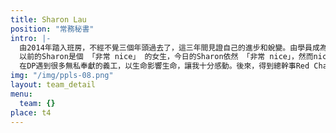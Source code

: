 ```yaml
---
title: Sharon Lau
position: "常務秘書"
intro: |-
  由2014年踏入班房，不經不覺三個年頭過去了，這三年間見證自己的進步和蛻變。由學員成為教練，參與不同的義工活動，由做義工成為帶領義工隊。從這些經歷中讓我不斷睇自己，一關過一關， 生命變得不一樣。做教練的過程中，看到自己有驕傲自大的部份，於是學習謙卑包容，放下批判和期望；在帶領義工服務時，看到自己渴望被認同又逃避責任的部份，於是學習擁抱自己、勇於承擔、信任團隊。
  以前的Sharon是個 「非常 nice」 的女生，今日的Sharon依然 「非常 nice」，然而nice的背後已不再是充滿期望、不斷索求、害怕表達、掩飾自我的Sharon。感恩在DP遇到的每一位，大家都是我的一面鏡子，當我能與內在的自己連結，從外在覺察內在真正的需要，用愛去感受、包容、面對時，一個美麗自信、表裡一致、喜悅自在的Sharon呈現了。
  在DP遇到很多無私奉獻的義工，以生命影響生命，讓我十分感動。後來，得到總幹事Red Chan的邀請成為總幹事團隊的常務秘書，這個機會讓我嘗試不同的角色，學習與不同義工組別的朋友溝通，從而認識到更多志同道合的同伴，更成為好朋友。所以，感恩DP、感恩每位教練、每位義工和感恩自己。
img: "/img/ppls-08.png"
layout: team_detail
menu:
  team: {}
place: t4
---
```

